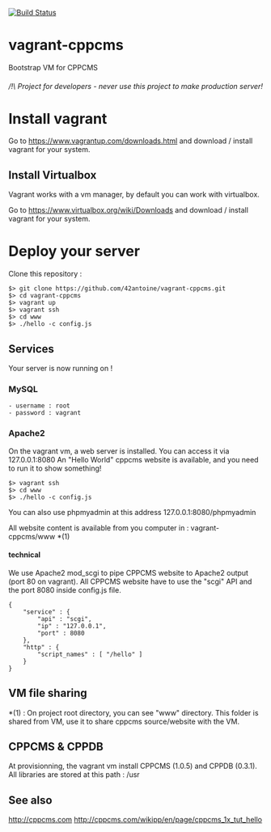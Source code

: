 [![Build Status](https://travis-ci.org/42antoine/vagrant-cppcms.svg?branch=master)](https://travis-ci.org/42antoine/vagrant-cppcms)

# vagrant-cppcms

Bootstrap VM for CPPCMS

###### /!\ Project for developers - never use this project to make production server!

# Install vagrant

Go to https://www.vagrantup.com/downloads.html and download / install vagrant for your system.

## Install Virtualbox

Vagrant works with a vm manager, by default you can work with virtualbox.

Go to  https://www.virtualbox.org/wiki/Downloads and download / install vagrant for your system.

# Deploy your server

Clone this repository :

	$> git clone https://github.com/42antoine/vagrant-cppcms.git
	$> cd vagrant-cppcms
	$> vagrant up
	$> vagrant ssh
	$> cd www
	$> ./hello -c config.js

## Services

Your server is now running on !

### MySQL

	- username : root
	- password : vagrant

### Apache2

On the vagrant vm, a web server is installed. You can access it via 127.0.0.1:8080
An "Hello World" cppcms website is available, and you need to run it to show something!

	$> vagrant ssh
	$> cd www
	$> ./hello -c config.js

You can also use phpmyadmin at this address 127.0.0.1:8080/phpmyadmin

All website content is available from you computer in : vagrant-cppcms/www *(1)

#### technical

We use Apache2 mod_scgi to pipe CPPCMS website to Apache2 output (port 80 on vagrant).
All CPPCMS website have to use the "scgi" API and the port 8080 inside config.js file.

	{
	    "service" : {
	        "api" : "scgi",
	        "ip" : "127.0.0.1",
	        "port" : 8080
	    },
	    "http" : {
	        "script_names" : [ "/hello" ]
	    }
	}

## VM file sharing

*(1) : On project root directory, you can see "www" directory. This folder is shared from VM, use it to share cppcms source/website with the VM.

## CPPCMS & CPPDB

At provisionning, the vagrant vm install CPPCMS (1.0.5) and CPPDB (0.3.1).
All libraries are stored at this path : /usr

## See also

http://cppcms.com
http://cppcms.com/wikipp/en/page/cppcms_1x_tut_hello

